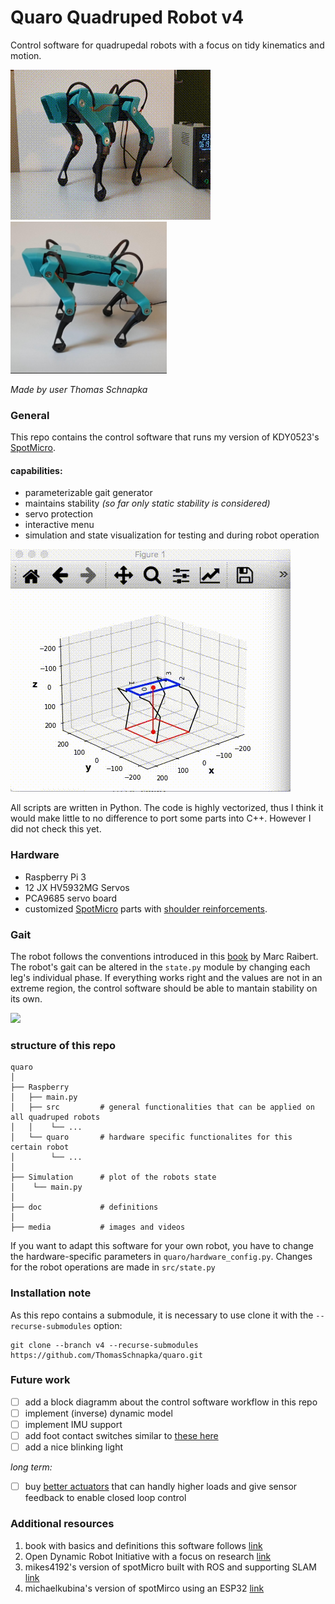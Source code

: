 # Quaro Quadruped Robot v4
Control software for quadrupedal robots with a focus on tidy kinematics and motion.


<p float="left">
  <img src="https://raw.githubusercontent.com/ThomasSchnapka/quaro/v4/media/gif_rpy.gif">
  <img src="https://raw.githubusercontent.com/ThomasSchnapka/quaro/v4/media/hardware_image_side.jpeg" width="250">
</p>

_Made by user Thomas Schnapka_


### General
This repo contains the control software that runs my version of KDY0523's [SpotMicro](https://www.thingiverse.com/thing:3445283). 


#### capabilities:
* parameterizable gait generator
* maintains stability _(so far only static stability is considered)_
* servo protection
* interactive menu
* simulation and state visualization for testing and during robot operation

![gif RPY simulation](https://raw.githubusercontent.com/ThomasSchnapka/quaro/v4/media/RPY_simulation.gif) 

All scripts are written in Python. The code is highly vectorized, thus I think it would make little to no difference to port some parts into C++. However I did not check this yet.


### Hardware
* Raspberry Pi 3
* 12 JX HV5932MG Servos
* PCA9685 servo board
* customized [SpotMicro](https://www.thingiverse.com/thing:3445283) parts with [shoulder reinforcements](https://www.thingiverse.com/thing:4591999).


### Gait
The robot follows the conventions introduced in this [book](https://mitpress.mit.edu/books/legged-robots-balance) by Marc Raibert. The robot's gait can be altered in the `state.py` module by changing each leg's individual phase. If everything works right and the values are not in an extreme region, the control software should be able to mantain stability on its own.

<img src="https://github.com/ThomasSchnapka/quaro/blob/v4/media/gif_walking.gif">

### structure of this repo

```
quaro
│
├── Raspberry
│   ├── main.py
│   ├── src         # general functionalities that can be applied on all quadruped robots
│   │    └── ...
│   └── quaro       # hardware specific functionalites for this certain robot
│        └── ...
│
├── Simulation      # plot of the robots state
│    └── main.py
│
├── doc             # definitions
│
├── media           # images and videos
```
If you want to adapt this software for your own robot, you have to change the hardware-specific parameters in `quaro/hardware_config.py`. Changes for the robot operations are made in `src/state.py` 

### Installation note

As this repo contains a submodule, it is necessary to use clone it with
the `--recurse-submodules` option:

```
git clone --branch v4 --recurse-submodules https://github.com/ThomasSchnapka/quaro.git
```

### Future work
- [ ] add a block diagramm about the control software workflow in this repo
- [ ] implement (inverse) dynamic model
- [ ] implement IMU support
- [ ] add foot contact switches similar to [these here](https://github.com/open-dynamic-robot-initiative/open_robot_actuator_hardware/blob/master/mechanics/foot_contact_switch_v1/README.md)
- [ ] add a nice blinking light

_long term:_
- [ ] buy [better actuators](https://mjbots.com/) that can handly higher loads and give sensor feedback to enable closed loop control


### Additional resources 
1. book with basics and definitions this software follows [link](https://mitpress.mit.edu/books/legged-robots-balance)
1. Open Dynamic Robot Initiative with a focus on research [link](https://github.com/open-dynamic-robot-initiative/open_robot_actuator_hardware)
1. mikes4192's version of spotMicro built with ROS and supporting SLAM [link](https://github.com/mike4192/spotMicro)
1. michaelkubina's version of spotMirco using an ESP32 [link](https://github.com/michaelkubina/SpotMicroESP32/)
